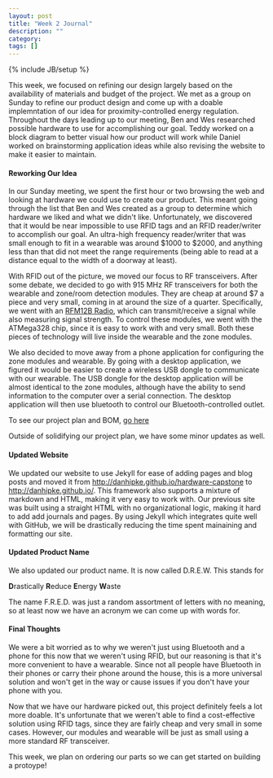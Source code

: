```yaml
---
layout: post
title: "Week 2 Journal"
description: ""
category: 
tags: []
---
```

{% include JB/setup %}

This week, we focused on refining our design largely based on the availability of materials and budget of the project.  We met as a group on Sunday to refine our product design and come up with a doable implemntation of our idea for proximity-controlled energy regulation.  Throughout the days leading up to our meeting, Ben and Wes researched possible hardware to use for accomplishing our goal.  Teddy worked on a block diagram to better visual how our product will work while Daniel worked on brainstorming application ideas while also revising the website to make it easier to maintain.

#### Reworking Our Idea
In our Sunday meeting, we spent the first hour or two browsing the web and looking at hardware we could use to create our product.  This meant going through the list that Ben and Wes created as a group to determine which hardware we liked and what we didn't like.  Unfortunately, we discovered that it would be near impossible to use RFID tags and an RFID reader/writer to accomplish our goal.  An ultra-high frequency reader/writer that was small enough to fit in a wearable was around $1000 to $2000, and anything less than that did not meet the range requirements (being able to read at a distance equal to the width of a doorway at least).

With RFID out of the picture, we moved our focus to RF transceivers.  After some debate, we decided to go with 915 MHz RF transceivers for both the wearable and zone/room detection modules.  They are cheap at around $7 a piece and very small, coming in at around the size of a quarter.  Specifically, we went with an <a href="http://moderndevice.com/product/rfm12b-radio/">RFM12B Radio</a>, which can transmit/receive a signal while also measuring signal strength.  To control these modules, we went with the ATMega328 chip, since it is easy to work with and very small.  Both these pieces of technology will live inside the wearable and the zone modules.

We also decided to move away from a phone application for configuring the zone modules and wearable.  By going with a desktop application, we figured it would be easier to create a wireless USB dongle to communicate with our wearable.  The USB dongle for the desktop application will be almost identical to the zone modules, although have the ability to send information to the computer over a serial connection.  The desktop application will then use bluetooth to control our Bluetooth-controlled outlet.

To see our project plan and BOM, <a href="http://danhipke.github.io/hardware-capstone">go here</a>

Outside of solidifying our project plan, we have some minor updates as well.

#### Updated Website
We updated our website to use Jekyll for ease of adding pages and blog posts and moved it from http://danhipke.github.io/hardware-capstone to http://danhipke.github.io/.  This framework also supports a mixture of markdown and HTML, making it very easy to work with.  Our previous site was built using a straight HTML with no organizational logic, making it hard to add add journals and pages.  By using Jekyll which integrates quite well with GitHub, we will be drastically reducing the time spent mainaining and formatting our site. 

#### Updated Product Name
We also updated our product name.  It is now called D.R.E.W.  This stands for

**D**rastically
**R**educe
**E**nergy
**W**aste

The name F.R.E.D. was just a random assortment of letters with no meaning, so at least now we have an acronym we can come up with words for.

#### Final Thoughts
We were a bit worried as to why we weren't just using Bluetooth and a phone for this now that we weren't using RFID, but our reasoning is that it's more convenient to have a wearable.  Since not all people have Bluetooth in their phones or carry their phone around the house, this is a more universal solution and won't get in the way or cause issues if you don't have your phone with you.

Now that we have our hardware picked out, this project definitely feels a lot more doable. It's unfortunate that we weren't able to find a cost-effective solution using RFID tags, since they are fairly cheap and very small in some cases.  However, our modules and wearable will be just as small using a more standard RF transceiver.

This week, we plan on ordering our parts so we can get started on building a protoype!


